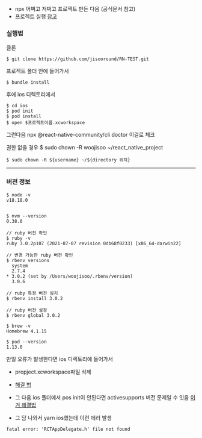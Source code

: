 

- npx 어쩌고 저쩌고 프로젝트 만든 다음 (공식문서 참고)
- 프로젝트 실행 [참고](https://medium.com/@reachrasmus/react-native-on-macos-13-2-4f8c2f963d6e)

### 실행법

클론
```
$ git clone https://github.com/jisooround/RN-TEST.git
```

프로젝트 폴더 안에 들어가서
```
$ bundle install
```

후에 ios 디렉토리에서
```
$ cd ios
$ pod init
$ pod install
$ open $프로젝트이름.xcworkspace
```

그런다음
npx @react-native-community/cli doctor
이걸로 체크

권한 없을 경우 $ sudo chown -R woojisoo ~/react_native_project

```
$ sudo chown -R ${username} ~/${directory 위치}
```

---

### 버전 정보

```
$ node -v
v18.18.0
```

```

$ nvm --version
0.38.0

```

```
// ruby 버전 확인
$ ruby -v
ruby 3.0.2p107 (2021-07-07 revision 0db68f0233) [x86_64-darwin22]

```

```
// 변경 가능한 ruby 버전 확인
$ rbenv versions
  system
  2.7.4
* 3.0.2 (set by /Users/woojisoo/.rbenv/version)
  3.0.6
```

```
// ruby 특정 버전 설치
$ rbenv install 3.0.2

// ruby 버전 설정
$ rbenv global 3.0.2
```

```
$ brew -v
Homebrew 4.1.15
```

```
$ pod --version
1.13.0
```

만일 오류가 발생한다면 ios 디렉토리에 들어가서

- propject.xcworkspace파일 삭제
- [해결 법](https://positiveko-til.vercel.app/til/react-native/error65.html)

- 그 다음 ios 폴더에서 pos init이 안된다면 activesupports 버전 문제일 수 잇음
  [이거 해결법](https://juejin.cn/post/7287914129564680249)

- 그 담 나와서 yarn ios했는데 이런 에러 발생

```
fatal error: 'RCTAppDelegate.h' file not found
```
